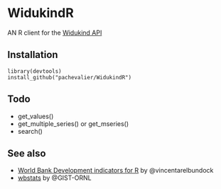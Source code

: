 # WidukindR

AN R client for the [Widukind API](http://widukind.cepremap.org/)

## Installation

    library(devtools)
    install_github("pachevalier/WidukindR")

## Todo

- get_values()
- get_multiple_series() or get_mseries()
- search()

## See also

- [World Bank Development indicators for R](https://github.com/vincentarelbundock/WDI) by @vincentarelbundock
- [wbstats](https://github.com/GIST-ORNL/wbstats) by @GIST-ORNL
